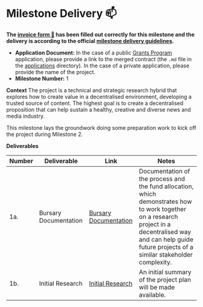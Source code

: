 # Milestone Delivery :mailbox:

**The [invoice form :pencil:](https://docs.google.com/forms/d/e/1FAIpQLSfmNYaoCgrxyhzgoKQ0ynQvnNRoTmgApz9NrMp-hd8mhIiO0A/viewform) has been filled out correctly for this milestone and the delivery is according to the official [milestone delivery guidelines](https://github.com/w3f/Grants-Program/blob/master/docs/milestone-deliverables-guidelines.md).**  

* **Application Document:** In the case of a public [Grants Program](https://github.com/w3f/Grants-Program) application, please provide a link to the merged contract (the `.md` file in the [applications](https://github.com/w3f/Grants-Program/tree/master/applications) directory). In the case of a private application, please provide the name of the project. 
* **Milestone Number:** 1

**Context** The project is a technical and strategic research hybrid that explores how to create value in a decentralised environment, developing a trusted source of content. The highest goal is to create a decentralised proposition that can help sustain a healthy, creative and diverse news and media industry.

This milestone lays the groundwork doing some preparation work to kick off the project during Milestone 2. 

**Deliverables**

| Number | Deliverable | Link | Notes |
| ------------- | ------------- | ------------- |------------- |
| 1a. | Bursary Documentation | [Bursary Documentation](https://github.com/CogencyWeb3/Web3MediaPilot/blob/main/Deliverables/Cogency-Deliverable_1a.md)| Documentation of the process and the fund allocation, which demonstrates how to work together on a research project in a decentralised way and can help guide future projects of a similar stakeholder complexity.| 
| 1b.  | Initial Research |[Initial Research](https://github.com/CogencyWeb3/Web3MediaPilot/blob/main/Deliverables/Cogency-Deliverable_1b.md)| An initial summary of the project plan will be made available.| 


